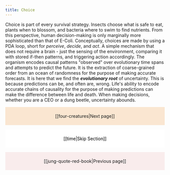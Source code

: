 ```yaml
---
title: Choice
---
```

Choice is part of every survival strategy. Insects choose what is safe to eat, plants when to blossom, and bacteria where to swim to find nutrients. From this perspective, human decision-making is only marginally more sophisticated than that of E-Coli. Conceptually, choices are made by using a PDA loop, short for *perceive*, *decide*, and *act*. A simple mechanism that does not require a brain - just the sensing of the environment, comparing it with stored if-then patterns, and triggering action accordingly. The organism encodes causal patterns "observed" over evolutionary time spans and attempts to predict the future. It is the extraction of coarse-grained order from an ocean of randomness for the purpose of making accurate forecasts. It is here that we find the ***evolutionary root*** of uncertainty. This is because predictions can be, and often are, wrong. Life's ability to encode accurate chains of causality for the purpose of making predictions can make the difference between life and death. When making decisions, whether you are a CEO or a dung beetle, uncertainty abounds.


<p style="text-align: center; background-color: #fae6d1; padding: 20px">[[four-creatures|Next page]]</p>
<p style="text-align: center; color: black; background-color: white; padding: 20px">[[time|Skip Section]]</p>
<p style="text-align: center; background-color: #f9ecec; padding: 20px">[[jung-quote-red-book|Previous page]]</p>
